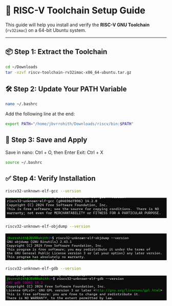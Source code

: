 # 🚀 RISC-V Toolchain Setup Guide

This guide will help you install and verify the **RISC-V GNU Toolchain** (`rv32imac`) on a 64-bit Ubuntu system.

---

## 📦 Step 1: Extract the Toolchain

```bash
cd ~/Downloads
tar -xzvf riscv-toolchain-rv32imac-x86_64-ubuntu.tar.gz
```
## 🛠️ Step 2: Update Your PATH Variable
```bash
nano ~/.bashrc
```
Add the following line at the end:
```bash
export PATH="/home/jbvrrohith/Downloads/riscv/bin:$PATH"
```
## 💾 Step 3: Save and Apply

Save in nano: Ctrl + O, then Enter
Exit: Ctrl + X
```bash
source ~/.bashrc
```

## ✅ Step 4: Verify Installation
```bash
riscv32-unknown-elf-gcc --version
```
![GCC Version](./assets/o1.png)
```bash
riscv32-unknown-elf-objdump --version
```
![Objdump version](./assets/o2.png)
```bash
riscv32-unknown-elf-gdb --version
```
![GDB version](./assets/o3.png)
